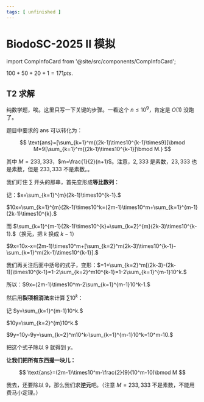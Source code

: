 ```yaml
---
tags: [ unfinished ]
---
```

# BiodoSC-2025 II 模拟

import CompInfoCard from '@site/src/components/CompInfoCard';

<CompInfoCard
  title='2025深圳南宁夏令营模拟赛 NOIP模拟赛2'
  sort='NOIP 模拟赛'
  date='2025-07-28'
  link='https://yundouxueyuan.com/d/sznn202507/contest/68874f765f28a9443c912809'
/>

$100+50+20+1=171pts.$

## T2 求解

纯数学题，唉。这里只写一下关键的步骤。一看这个 $n\le10^9$，肯定是 $O(1)$ 没跑了。

题目中要求的 $\text{ans}$ 可以转化为：

$$
\text{ans}=[\sum_{k=1}^m{(2k-1)\times10^{k-1}\times9}]\bmod M=9[\sum_{k=1}^m{(2k-1)\times10^{k-1}]\bmod M.}
$$

其中 $M=233,333$，$m=\frac{1}{2}(n+1)$。注意，$2,333$ 是素数，$23,333$ 也是素数，但是 $233,333$ 不是素数。。

我们盯住 $\sum$ 开头的那串，首先变形成**等比数列**： 

记：$x=\sum_{k=1}^{m}(2k-1)\times10^{k-1}.$

$10x=\sum_{k=1}^{m}(2k-1)\times10^k=(2m-1)\times10^m+\sum_{k=1}^{m-1}(2k-1)\times10^{k}.$

而 $\sum_{k=1}^{m-1}(2k-1)\times10^{k}=\sum_{k=2}^{m}(2k-3)\times10^{k-1}.$（换元，把 $k$ 换成 $k-1$）

$9x=10x-x=(2m-1)\times10^m+[\sum_{k=2}^m(2k-3)\times10^{k-1}-\sum_{k=1}^m(2k-1)\times10^{k-1}].$

我们再关注后面中括号的式子，变形：$=1+\sum_{k=2}^m[(2k-3)-(2k-1)]\times10^{k-1}=1-2\sum_{k=2}^m10^{k-1}=1-2\sum_{k=1}^{m-1}10^k.$

所以：$9x=(2m-1)\times10^m-2\sum_{k=1}^{m-1}10^k-1.$

然后用**裂项相消法**来计算 $\sum10^k$：

记 $y=\sum_{k=1}^{m-1}10^k.$

$10y=\sum_{k=2}^{m}10^k.$

$9y=10y-9y=\sum_{k=2}^m10^k-\sum_{k=1}^{m-1}10^k=10^m-10.$

把这个式子除以 9 就得到 $y$。

**让我们把所有东西撮一块儿：**

$$
\text{ans}=(2m-1)\times10^m-\frac{2}{9}(10^m-10)\bmod M
$$

我去，还要除以 9，那么我们求**逆元**吧。（注意 $M=233,333$ 不是素数，不能用费马小定理。）
